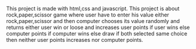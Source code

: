 
This project is made with html,css and javascript.
This project is about rock,paper,scissor game where user have to enter his value either rock,paper,scissor and then computer chooses its value randomly and returns either user win or loose and increases user points if user wins else computer points if computer wins else draw if both selected same choice then neither user points increases nor computer points.
